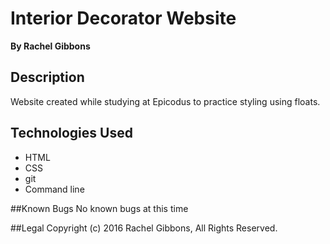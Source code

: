 # Interior Decorator Website
**By Rachel Gibbons**

## Description
Website created while studying at Epicodus to practice styling using floats.

## Technologies Used
* HTML
* CSS
* git
* Command line

##Known Bugs
No known bugs at this time

##Legal
Copyright (c) 2016 Rachel Gibbons, All Rights Reserved.
